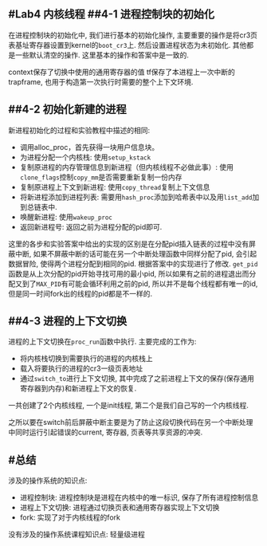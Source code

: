 #Lab4 内核线程
##4-1 进程控制块的初始化
----------------
在进程控制块的初始化中, 我们进行基本的初始化操作, 主要重要的操作是将cr3页表基址寄存器设置到kernel的`boot_cr3`上. 然后设置进程状态为未初始化. 其他都是一些默认清空的操作.
这里基本的操作和答案中是一致的.

context保存了切换中使用的通用寄存器的值
tf保存了本进程上一次中断的trapframe, 也用于构造第一次执行时需要的整个上下文环境. 

##4-2 初始化新建的进程
----------------
新进程初始化的过程和实验教程中描述的相同:
* 调用alloc\_proc，首先获得一块用户信息块。
* 为进程分配一个内核栈: 使用`setup_kstack`
* 复制原进程的内存管理信息到新进程（但内核线程不必做此事）: 使用`clone_flags`控制`copy_mm`是否需要重新复制一份内存
* 复制原进程上下文到新进程: 使用`copy_thread`复制上下文信息
* 将新进程添加到进程列表: 需要用`hash_proc`添加到哈希表中以及用`list_add`加到总链表中.
* 唤醒新进程: 使用`wakeup_proc`
* 返回新进程号: 返回之前为进程分配的pid即可.

这里的各步和实验答案中给出的实现的区别是在分配pid插入链表的过程中没有屏蔽中断, 如果不屏蔽中断的话可能在另一个中断处理函数中同样分配了pid, 会引起数据冒险, 使得两个进程分配到相同的pid. 根据答案中的实现进行了修改.
`get_pid`函数是从上次分配的pid开始寻找可用的最小pid, 所以如果有之前的进程退出而分配又到了`MAX_PID`有可能会循环利用之前的pid, 所以并不是每个线程都有唯一的id, 但是同一时间fork出的线程的pid都是不一样的.
 
##4-3 进程的上下文切换
--------------
进程的上下文切换在`proc_run`函数中执行. 主要完成的工作为:
* 将内核栈切换到需要执行的进程的内核栈上
* 载入将要执行的进程的cr3一级页表地址
* 通过`switch_to`进行上下文切换, 其中完成了之前进程上下文的保存(保存通用寄存器到内存)和新进程上下文的恢复. 

一共创建了2个内核线程, 一个是init线程, 第二个是我们自己写的一个内核线程.

之所以要在switch前后屏蔽中断主要是为了防止这段切换代码在另一个中断处理中同时运行引起错误的current, 寄存器, 页表等共享资源的冲突.

#总结
---------------
涉及的操作系统的知识点:
* 进程控制块: 进程控制块是进程在内核中的唯一标识, 保存了所有进程控制信息
* 进程上下文切换: 进程通过切换页表和通用寄存器实现上下文切换
* fork: 实现了对于内核线程的fork

没有涉及的操作系统课程知识点:
轻量级进程
